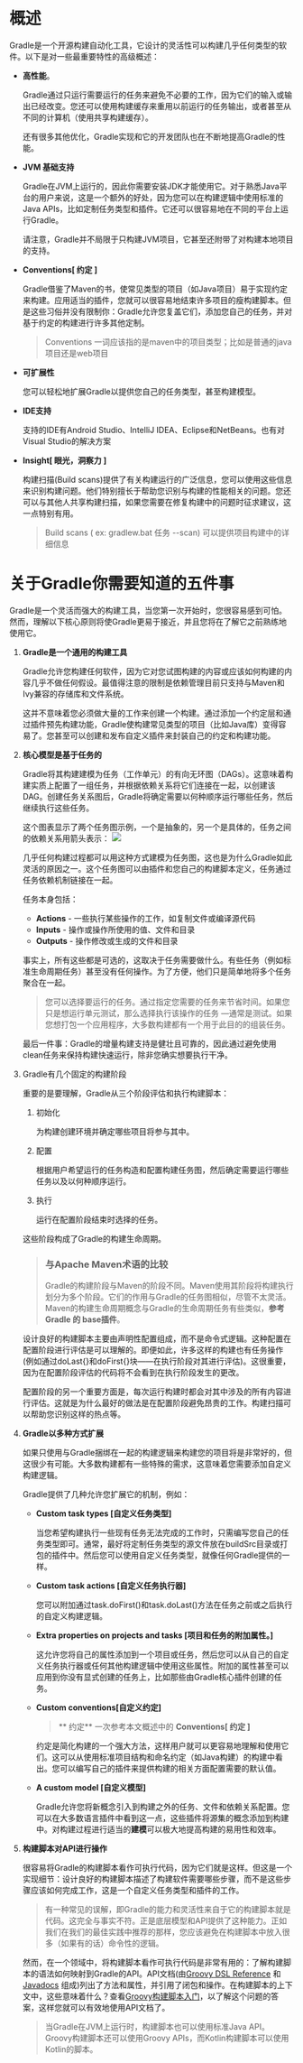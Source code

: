 # 概述
Gradle是一个开源构建自动化工具，它设计的灵活性可以构建几乎任何类型的软件。以下是对一些最重要特性的高级概述：
* **高性能**。  

    Gradle通过只运行需要运行的任务来避免不必要的工作，因为它们的输入或输出已经改变。您还可以使用构建缓存来重用以前运行的任务输出，或者甚至从不同的计算机（使用共享构建缓存）。
    
    还有很多其他优化，Gradle实现和它的开发团队也在不断地提高Gradle的性能。
* **JVM 基础支持**

    Gradle在JVM上运行的，因此你需要安装JDK才能使用它。对于熟悉Java平台的用户来说，这是一个额外的好处，因为您可以在构建逻辑中使用标准的Java APIs，比如定制任务类型和插件。它还可以很容易地在不同的平台上运行Gradle。

    请注意，Gradle并不局限于只构建JVM项目，它甚至还附带了对构建本地项目的支持。
* **Conventions[ 约定 ]**

    Gradle借鉴了Maven的书，使常见类型的项目（如Java项目）易于实现约定来构建。应用适当的插件，您就可以很容易地结束许多项目的瘦构建脚本。但是这些习俗并没有限制你：Gradle允许您复盖它们，添加您自己的任务，并对基于约定的构建进行许多其他定制。

    > Conventions 一词应该指的是maven中的项目类型；比如是普通的java项目还是web项目

* **可扩展性**

    您可以轻松地扩展Gradle以提供您自己的任务类型，甚至构建模型。

* **IDE支持**

    支持的IDE有Android Studio、IntelliJ IDEA、Eclipse和NetBeans。也有对Visual Studio的解决方案

* **Insight[ 眼光，洞察力 ]**

    构建扫描(Build scans)提供了有关构建运行的广泛信息，您可以使用这些信息来识别构建问题。他们特别擅长于帮助您识别与构建的性能相关的问题。您还可以与其他人共享构建扫描，如果您需要在修复构建中的问题时征求建议，这一点特别有用。

    > Build scans ( ex: gradlew.bat 任务 --scan) 可以提供项目构建中的详细信息

# 关于Gradle你需要知道的五件事

Gradle是一个灵活而强大的构建工具，当您第一次开始时，您很容易感到可怕。然而，理解以下核心原则将使Gradle更易于接近，并且您将在了解它之前熟练地使用它。

1. **Gradle是一个通用的构建工具**

    Gradle允许您构建任何软件，因为它对您试图构建的内容或应该如何构建的内容几乎不做任何假设。最值得注意的限制是依赖管理目前只支持与Maven和Ivy兼容的存储库和文件系统。

    这并不意味着您必须做大量的工作来创建一个构建。通过添加一个约定层和通过插件预先构建功能，Gradle使构建常见类型的项目（比如Java库）变得容易了。您甚至可以创建和发布自定义插件来封装自己的约定和构建功能。

2. **核心模型是基于任务的**

    Gradle将其构建建模为任务（工作单元）的有向无环图（DAGs）。这意味着构建实质上配置了一组任务，并根据依赖关系将它们连接在一起，以创建该DAG。创建任务关系图后，Gradle将确定需要以何种顺序运行哪些任务，然后继续执行这些任务。
    
    这个图表显示了两个任务图示例，一个是抽象的，另一个是具体的，任务之间的依赖关系用箭头表示：
    ![  ](resources/picture/the_core_model_is_based_on_tasks.jpg)

    几乎任何构建过程都可以用这种方式建模为任务图，这也是为什么Gradle如此灵活的原因之一。这个任务图可以由插件和您自己的构建脚本定义，任务通过任务依赖机制链接在一起。

    任务本身包括：
    * **Actions** - 一些执行某些操作的工作，如复制文件或编译源代码
    * **Inputs** - 操作或操作所使用的值、文件和目录
    * **Outputs** - 操作修改或生成的文件和目录

    事实上，所有这些都是可选的，这取决于任务需要做什么。有些任务（例如标准生命周期任务）甚至没有任何操作。为了方便，他们只是简单地将多个任务聚合在一起。

    > 您可以选择要运行的任务。通过指定您需要的任务来节省时间。如果您只是想运行单元测试，那么选择执行该操作的任务 —通常是测试。如果您想打包一个应用程序，大多数构建都有一个用于此目的的组装任务。

    最后一件事：Gradle的增量构建支持是健壮且可靠的，因此通过避免使用clean任务来保持构建快速运行，除非您确实想要执行干净。

3. Gradle有几个固定的构建阶段

    重要的是要理解，Gradle从三个阶段评估和执行构建脚本：

    1. 初始化

        为构建创建环境并确定哪些项目将参与其中。

    2. 配置

        根据用户希望运行的任务构造和配置构建任务图，然后确定需要运行哪些任务以及以何种顺序运行。

    3. 执行

        运行在配置阶段结束时选择的任务。
    
    这些阶段构成了Gradle的构建生命周期。

    > ### 与Apache Maven术语的比较
    > Gradle的构建阶段与Maven的阶段不同。Maven使用其阶段将构建执行划分为多个阶段。它们的作用与Gradle的任务图相似，尽管不太灵活。
    > Maven的构建生命周期概念与Gradle的生命周期任务有些类似，**参考Gradle 的 base插件**。

    设计良好的构建脚本主要由声明性配置组成，而不是命令式逻辑。这种配置在配置阶段进行评估是可以理解的。即便如此，许多这样的构建也有任务操作(例如通过doLast{}和doFirst{}块——在执行阶段对其进行评估)。这很重要，因为在配置阶段评估的代码将不会看到在执行阶段发生的更改。

    配置阶段的另一个重要方面是，每次运行构建时都会对其中涉及的所有内容进行评估。这就是为什么最好的做法是在配置阶段避免昂贵的工作。构建扫描可以帮助您识别这样的热点等。

4. **Gradle以多种方式扩展**

    如果只使用与Gradle捆绑在一起的构建逻辑来构建您的项目将是非常好的，但这很少有可能。大多数构建都有一些特殊的需求，这意味着您需要添加自定义构建逻辑。

    Gradle提供了几种允许您扩展它的机制，例如：

    * **Custom task types [自定义任务类型]**

        当您希望构建执行一些现有任务无法完成的工作时，只需编写您自己的任务类型即可。通常，最好将定制任务类型的源文件放在buildSrc目录或打包的插件中。然后您可以使用自定义任务类型，就像任何Gradle提供的一样。
    
    * **Custom task actions [自定义任务执行器]**

        您可以附加通过task.doFirst()和task.doLast()方法在任务之前或之后执行的自定义构建逻辑。

    * **Extra properties on projects and tasks [项目和任务的附加属性。]**

        这允许您将自己的属性添加到一个项目或任务，然后您可以从自己的自定义任务执行器或任何其他构建逻辑中使用这些属性。附加的属性甚至可以应用到你没有显式创建的任务上，比如那些由Gradle核心插件创建的任务。

    * **Custom conventions[自定义约定]**

        >** 约定** 一次参考本文概述中的 **Conventions[ 约定 ]**

        约定是简化构建的一个强大方法，这样用户就可以更容易地理解和使用它们。这可以从使用标准项目结构和命名约定（如Java构建）的构建中看出。您可以编写自己的插件来提供构建的相关方面配置需要的默认值。

    * **A custom model [自定义模型]**

        Gradle允许您将新概念引入到构建之外的任务、文件和依赖关系配置。您可以在大多数语言插件中看到这一点，这些插件将源集的概念添加到构建中。对构建过程进行适当的**建模**可以极大地提高构建的易用性和效率。

5. **构建脚本对API进行操作**

    很容易将Gradle的构建脚本看作可执行代码，因为它们就是这样。但这是一个实现细节：设计良好的构建脚本描述了构建软件需要哪些步骤，而不是这些步骤应该如何完成工作，这是一个自定义任务类型和插件的工作。

    > 有一种常见的误解，即Gradle的能力和灵活性来自于它的构建脚本就是代码。这完全与事实不符。正是底层模型和API提供了这种能力。正如我们在我们的最佳实践中推荐的那样，您应该避免在构建脚本中放入很多（如果有的话）命令性的逻辑。

    然而，在一个领域中，将构建脚本看作可执行代码是非常有用的：了解构建脚本的语法如何映射到Gradle的API。API文档(由[Groovy DSL Reference](https://docs.gradle.org/5.0/dsl/) 和 [Javadocs](https://docs.gradle.org/5.0/javadoc/overview-summary.html) 组成)列出了方法和属性，并引用了闭包和操作。在构建脚本的上下文中，这些意味着什么？查看[Groovy构建脚本入门](https://docs.gradle.org/5.0/userguide/groovy_build_script_primer.html#groovy_build_script_primer)，以了解这个问题的答案，这样您就可以有效地使用API文档了。

    > 当Gradle在JVM上运行时，构建脚本也可以使用标准Java API。Groovy构建脚本还可以使用Groovy APIs，而Kotlin构建脚本可以使用Kotlin的脚本。
